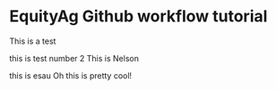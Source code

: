 # EquityAg Github workflow tutorial


This is a test


this is test number 2
This is Nelson


this is esau
Oh this is pretty cool!

